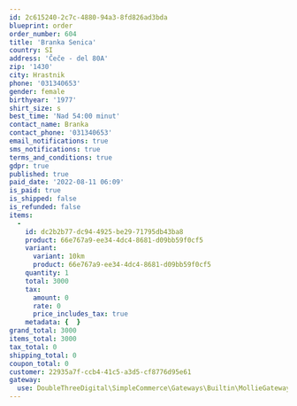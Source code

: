 ```yaml
---
id: 2c615240-2c7c-4880-94a3-8fd826ad3bda
blueprint: order
order_number: 604
title: 'Branka Senica'
country: SI
address: 'Čeče - del 80A'
zip: '1430'
city: Hrastnik
phone: '031340653'
gender: female
birthyear: '1977'
shirt_size: s
best_time: 'Nad 54:00 minut'
contact_name: Branka
contact_phone: '031340653'
email_notifications: true
sms_notifications: true
terms_and_conditions: true
gdpr: true
published: true
paid_date: '2022-08-11 06:09'
is_paid: true
is_shipped: false
is_refunded: false
items:
  -
    id: dc2b2b77-dc94-4925-be29-71795db43ba8
    product: 66e767a9-ee34-4dc4-8681-d09bb59f0cf5
    variant:
      variant: 10km
      product: 66e767a9-ee34-4dc4-8681-d09bb59f0cf5
    quantity: 1
    total: 3000
    tax:
      amount: 0
      rate: 0
      price_includes_tax: true
    metadata: {  }
grand_total: 3000
items_total: 3000
tax_total: 0
shipping_total: 0
coupon_total: 0
customer: 22935a7f-ccb4-41c5-a3d5-cf8776d95e61
gateway:
  use: DoubleThreeDigital\SimpleCommerce\Gateways\Builtin\MollieGateway
---
```

